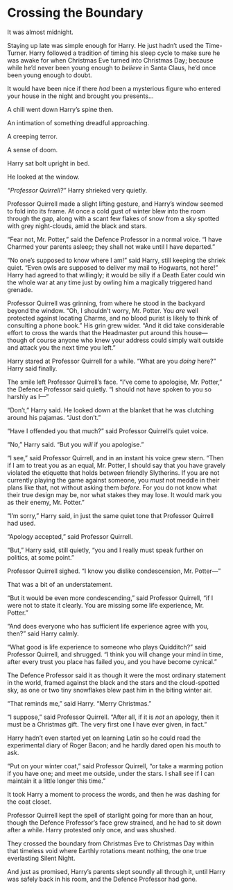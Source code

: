 # Crossing the Boundary

It was almost midnight.

Staying up late was simple enough for Harry. He just hadn’t used the Time-Turner. Harry followed a tradition of timing his sleep cycle to make sure he was awake for when Christmas Eve turned into Christmas Day; because while he’d never been young enough to *believe* in Santa Claus, he’d once been young enough to doubt.

It would have been nice if there *had* been a mysterious figure who entered your house in the night and brought you presents…

A chill went down Harry’s spine then.

An intimation of something dreadful approaching.

A creeping terror.

A sense of doom.

Harry sat bolt upright in bed.

He looked at the window.

*“Professor Quirrell?”* Harry shrieked very quietly.

Professor Quirrell made a slight lifting gesture, and Harry’s window seemed to fold into its frame. At once a cold gust of winter blew into the room through the gap, along with a scant few flakes of snow from a sky spotted with grey night-clouds, amid the black and stars.

“Fear not, Mr. Potter,” said the Defence Professor in a normal voice. “I have Charmed your parents asleep; they shall not wake until I have departed.”

“No one’s supposed to know where I am!” said Harry, still keeping the shriek quiet. “Even owls are supposed to deliver my mail to Hogwarts, not here!” Harry had agreed to that willingly; it would be silly if a Death Eater could win the whole war at any time just by owling him a magically triggered hand grenade.

Professor Quirrell was grinning, from where he stood in the backyard beyond the window. “Oh, I shouldn’t worry, Mr. Potter. You *are* well protected against locating Charms, and no blood purist is likely to think of consulting a phone book.” His grin grew wider. “And it did take considerable effort to cross the wards that the Headmaster put around this house—though of course anyone who knew your address could simply wait outside and attack you the next time you left.”

Harry stared at Professor Quirrell for a while. “What are you *doing* here?” Harry said finally.

The smile left Professor Quirrell’s face. “I’ve come to apologise, Mr. Potter,” the Defence Professor said quietly. “I should not have spoken to you so harshly as I—”

“Don’t,” Harry said. He looked down at the blanket that he was clutching around his pajamas. “Just don’t.”

“Have I offended you that much?” said Professor Quirrell’s quiet voice.

“No,” Harry said. “But you *will* if you apologise.”

“I see,” said Professor Quirrell, and in an instant his voice grew stern. “Then if I am to treat you as an equal, Mr. Potter, I should say that you have gravely violated the etiquette that holds between friendly Slytherins. If you are not currently playing the game against someone, you *must* not meddle in their plans like that, not without asking them *before*. For you do not know what their true design may be, nor what stakes they may lose. It would mark you as their enemy, Mr. Potter.”

“I’m sorry,” Harry said, in just the same quiet tone that Professor Quirrell had used.

“Apology accepted,” said Professor Quirrell.

“But,” Harry said, still quietly, “you and I really must speak further on politics, at some point.”

Professor Quirrell sighed. “I know you dislike condescension, Mr. Potter—”

That was a bit of an understatement.

“But it would be even more condescending,” said Professor Quirrell, “if I were not to state it clearly. You are missing some life experience, Mr. Potter.”

“And does everyone who has sufficient life experience agree with you, then?” said Harry calmly.

“What good is life experience to someone who plays Quidditch?” said Professor Quirrell, and shrugged. “I think you will change your mind in time, after every trust you place has failed you, and you have become cynical.”

The Defence Professor said it as though it were the most ordinary statement in the world, framed against the black and the stars and the cloud-spotted sky, as one or two tiny snowflakes blew past him in the biting winter air.

“That reminds me,” said Harry. “Merry Christmas.”

“I suppose,” said Professor Quirrell. “After all, if it is *not* an apology, then it must be a Christmas gift. The very first one I have ever given, in fact.”

Harry hadn’t even started yet on learning Latin so he could read the experimental diary of Roger Bacon; and he hardly dared open his mouth to ask.

“Put on your winter coat,” said Professor Quirrell, “or take a warming potion if you have one; and meet me outside, under the stars. I shall see if I can maintain it a little longer this time.”

It took Harry a moment to process the words, and then he was dashing for the coat closet.

Professor Quirrell kept the spell of starlight going for more than an hour, though the Defence Professor’s face grew strained, and he had to sit down after a while. Harry protested only once, and was shushed.

They crossed the boundary from Christmas Eve to Christmas Day within that timeless void where Earthly rotations meant nothing, the one true everlasting Silent Night.

And just as promised, Harry’s parents slept soundly all through it, until Harry was safely back in his room, and the Defence Professor had gone. 